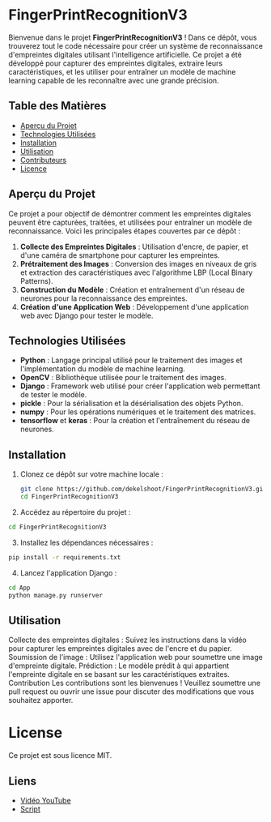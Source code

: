 # FingerPrintRecognitionV3

Bienvenue dans le projet **FingerPrintRecognitionV3** ! Dans ce dépôt, vous trouverez tout le code nécessaire pour créer un système de reconnaissance d'empreintes digitales utilisant l'intelligence artificielle. Ce projet a été développé pour capturer des empreintes digitales, extraire leurs caractéristiques, et les utiliser pour entraîner un modèle de machine learning capable de les reconnaître avec une grande précision.

## Table des Matières

- [Aperçu du Projet](#aperçu-du-projet)
- [Technologies Utilisées](#technologies-utilisées)
- [Installation](#installation)
- [Utilisation](#utilisation)
- [Contributeurs](#contributeurs)
- [Licence](#licence)

## Aperçu du Projet

Ce projet a pour objectif de démontrer comment les empreintes digitales peuvent être capturées, traitées, et utilisées pour entraîner un modèle de reconnaissance. Voici les principales étapes couvertes par ce dépôt :

1. **Collecte des Empreintes Digitales** : Utilisation d'encre, de papier, et d'une caméra de smartphone pour capturer les empreintes.
2. **Prétraitement des Images** : Conversion des images en niveaux de gris et extraction des caractéristiques avec l'algorithme LBP (Local Binary Patterns).
3. **Construction du Modèle** : Création et entraînement d'un réseau de neurones pour la reconnaissance des empreintes.
4. **Création d'une Application Web** : Développement d'une application web avec Django pour tester le modèle.

## Technologies Utilisées

- **Python** : Langage principal utilisé pour le traitement des images et l'implémentation du modèle de machine learning.
- **OpenCV** : Bibliothèque utilisée pour le traitement des images.
- **Django** : Framework web utilisé pour créer l'application web permettant de tester le modèle.
- **pickle** : Pour la sérialisation et la désérialisation des objets Python.
- **numpy** : Pour les opérations numériques et le traitement des matrices.
- **tensorflow** et **keras** : Pour la création et l'entraînement du réseau de neurones.


## Installation

1. Clonez ce dépôt sur votre machine locale :

   ```bash
   git clone https://github.com/dekelshoot/FingerPrintRecognitionV3.git
   cd FingerPrintRecognitionV3 

2. Accédez au répertoire du projet :

```bash
cd FingerPrintRecognitionV3
```

3. Installez les dépendances nécessaires :
```bash
pip install -r requirements.txt
```

4. Lancez l'application Django :
```bash
cd App
python manage.py runserver
```

## Utilisation
Collecte des empreintes digitales : Suivez les instructions dans la vidéo pour capturer les empreintes digitales avec de l'encre et du papier.
Soumission de l'image : Utilisez l'application web pour soumettre une image d'empreinte digitale.
Prédiction : Le modèle prédit à qui appartient l'empreinte digitale en se basant sur les caractéristiques extraites.
Contribution
Les contributions sont les bienvenues ! Veuillez soumettre une pull request ou ouvrir une issue pour discuter des modifications que vous souhaitez apporter.

# License
Ce projet est sous licence MIT. 

## Liens
- [Vidéo YouTube ](https://youtu.be/yh2qBzH6K1o?si=09ZsR93DQgtjPtgU)
- [Script](https://docs.google.com/document/d/10Zzer97zm06T_scWQ0ZhP3zzZBzthV_Obgqc4yXCuRU/edit?usp=sharing)
